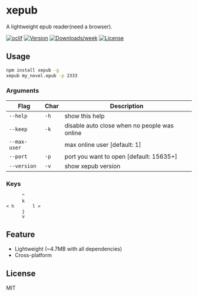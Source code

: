 xepub
=====

A lightweight epub reader(need a browser).

[![oclif](https://img.shields.io/badge/cli-oclif-brightgreen.svg)](https://oclif.io)
[![Version](https://img.shields.io/npm/v/xepub.svg)](https://npmjs.org/package/xepub)
[![Downloads/week](https://img.shields.io/npm/dw/xepub.svg)](https://npmjs.org/package/xepub)
[![License](https://img.shields.io/npm/l/xepub.svg)](https://github.com/swwind/xepub/blob/master/package.json)

## Usage

```bash
npm install xepub -g
xepub my_novel.epub -p 2333
```

### Arguments

Flag         | Char | Description
------------ | ---- | --------------------------------------------
`--help`     | `-h` | show this help
`--keep`     | `-k` | disable auto close when no people was online
`--max-user` |      | max online user [default: 1]
`--port`     | `-p` | port you want to open [default: 15635+]
`--version`  | `-v` | show xepub version

### Keys

```plain
      ^
      k
< h       l >
      j
      v
```

## Feature

- Lightweight (~4.7MB with all dependencies)
- Cross-platform

## License

MIT


